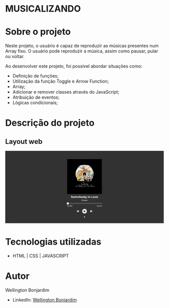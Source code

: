 # MUSICALIZANDO

# Sobre o projeto

Neste projeto, o usuário é capaz de reproduzir as músicas presentes num Array fixo. O usuário pode reproduzir a música, assim como pausar, pular ou voltar.

Ao desenvolver este projeto, foi possível abordar situações como:
- Definição de funções;
- Utilização da função Toggle e Arrow Function;
- Array;
- Adicionar e remover classes através do JavaScript;
- Atribuição de eventos;
- Lógicas condicionais;

# Descrição do projeto

## Layout web

![Web index](https://github.com/wellington-bonjardim/musicalizando/blob/master/imagens/Musicalizando.gif)

# Tecnologias utilizadas

- HTML | CSS | JAVASCRIPT

# Autor

Wellington Bonjardim

- LinkedIn: [Wellington Bonjardim](https://www.linkedin.com/in/wellington-bonjardim/)
